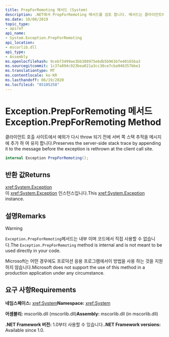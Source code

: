 ```yaml
---
title: PrepForRemoting 메서드 (System)
description: .NET에서 PrepForRemoting 메서드를 검토 합니다. 메서드는 클라이언트에서 예외가 다시 throw 되기 전에 서버 쪽 스택 추적을 메시지에 추가 합니다.
ms.date: 10/08/2019
topic_type:
- apiref
api_name:
- System.Exception.PrepForRemoting
api_location:
- mscorlib.dll
api_type:
- Assembly
ms.openlocfilehash: 9ceb73499ae3bb308975e6db5b961bfe40165ba3
ms.sourcegitcommit: 1c37a894c923bea021a3cc38ce7cba946357bbe1
ms.translationtype: MT
ms.contentlocale: ko-KR
ms.lasthandoff: 06/19/2020
ms.locfileid: "85105258"
---
```

# <a name="exceptionprepforremoting-method"></a><span data-ttu-id="b63ba-104">Exception.PrepForRemoting 메서드</span><span class="sxs-lookup"><span data-stu-id="b63ba-104">Exception.PrepForRemoting Method</span></span>

<span data-ttu-id="b63ba-105">클라이언트 호출 사이트에서 예외가 다시 throw 되기 전에 서버 쪽 스택 추적을 메시지에 추가 하 여 유지 합니다.</span><span class="sxs-lookup"><span data-stu-id="b63ba-105">Preserves the server-side stack trace by appending it to the message before the exception is rethrown at the client call site.</span></span>

```csharp
internal Exception PrepForRemoting();
```

## <a name="returns"></a><span data-ttu-id="b63ba-106">반환 값</span><span class="sxs-lookup"><span data-stu-id="b63ba-106">Returns</span></span>

<xref:System.Exception>  
<span data-ttu-id="b63ba-107">이 <xref:System.Exception> 인스턴스입니다.</span><span class="sxs-lookup"><span data-stu-id="b63ba-107">This <xref:System.Exception> instance.</span></span>

## <a name="remarks"></a><span data-ttu-id="b63ba-108">설명</span><span class="sxs-lookup"><span data-stu-id="b63ba-108">Remarks</span></span>

> [!WARNING]
> <span data-ttu-id="b63ba-109">`Exception.PrepForRemoting`메서드는 내부 이며 코드에서 직접 사용할 수 없습니다.</span><span class="sxs-lookup"><span data-stu-id="b63ba-109">The `Exception.PrepForRemoting` method is internal and is not meant to be used directly in your code.</span></span>
>
> <span data-ttu-id="b63ba-110">Microsoft는 어떤 경우에도 프로덕션 응용 프로그램에서이 방법을 사용 하는 것을 지원 하지 않습니다.</span><span class="sxs-lookup"><span data-stu-id="b63ba-110">Microsoft does not support the use of this method in a production application under any circumstance.</span></span>

## <a name="requirements"></a><span data-ttu-id="b63ba-111">요구 사항</span><span class="sxs-lookup"><span data-stu-id="b63ba-111">Requirements</span></span>

<span data-ttu-id="b63ba-112">**네임스페이스:** <xref:System></span><span class="sxs-lookup"><span data-stu-id="b63ba-112">**Namespace:** <xref:System></span></span>

<span data-ttu-id="b63ba-113">**어셈블리:** mscorlib.dll (mscorlib.dll)</span><span class="sxs-lookup"><span data-stu-id="b63ba-113">**Assembly:** mscorlib.dll (in mscorlib.dll)</span></span>

<span data-ttu-id="b63ba-114">**.NET Framework 버전:** 1.0부터 사용할 수 있습니다.</span><span class="sxs-lookup"><span data-stu-id="b63ba-114">**.NET Framework versions:** Available since 1.0.</span></span>
